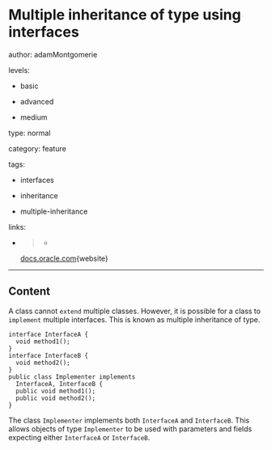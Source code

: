 # Multiple inheritance of type using interfaces
author: adamMontgomerie

levels:

  - basic

  - advanced

  - medium

type: normal

category: feature

tags:

  - interfaces

  - inheritance

  - multiple-inheritance

links:

  - >-
    [docs.oracle.com](https://docs.oracle.com/javase/tutorial/java/IandI/multipleinheritance.html){website}

---
## Content

A class cannot `extend` multiple classes. However, it is possible for a class to `implement` multiple interfaces. This is known as multiple inheritance of type. 
```
interface InterfaceA {
  void method1();
}
interface InterfaceB {
  void method2();
}
public class Implementer implements 
  InterfaceA, InterfaceB {
  public void method1();
  public void method2();
}
```
The class `Implementer` implements both `InterfaceA` and `InterfaceB`. This allows objects of type `Implementer` to be used with parameters and fields expecting either `InterfaceA` or `InterfaceB`.